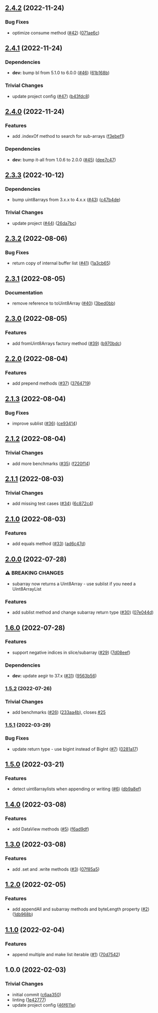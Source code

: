 ## [2.4.2](https://github.com/achingbrain/uint8arraylist/compare/v2.4.1...v2.4.2) (2022-11-24)


### Bug Fixes

* optimize consume method ([#42](https://github.com/achingbrain/uint8arraylist/issues/42)) ([071ae6c](https://github.com/achingbrain/uint8arraylist/commit/071ae6cc0679915ca3b58eb097da180370e66a0e))

## [2.4.1](https://github.com/achingbrain/uint8arraylist/compare/v2.4.0...v2.4.1) (2022-11-24)


### Dependencies

* **dev:** bump bl from 5.1.0 to 6.0.0 ([#46](https://github.com/achingbrain/uint8arraylist/issues/46)) ([61b168b](https://github.com/achingbrain/uint8arraylist/commit/61b168be4dfdae1858d59850cc38ce0e14e1b30e))


### Trivial Changes

* update project config ([#47](https://github.com/achingbrain/uint8arraylist/issues/47)) ([b43fdc8](https://github.com/achingbrain/uint8arraylist/commit/b43fdc892f7ab38d3582d8af2927afa1694fb08a))

## [2.4.0](https://github.com/achingbrain/uint8arraylist/compare/v2.3.3...v2.4.0) (2022-11-24)


### Features

* add .indexOf method to search for sub-arrays ([f3ebef1](https://github.com/achingbrain/uint8arraylist/commit/f3ebef195ae45667e0a7e03cda5d96cdc767e5f9))


### Dependencies

* **dev:** bump it-all from 1.0.6 to 2.0.0 ([#45](https://github.com/achingbrain/uint8arraylist/issues/45)) ([dee7c47](https://github.com/achingbrain/uint8arraylist/commit/dee7c4785013b1c180c4b9e8ff703f0d00d811cd))

## [2.3.3](https://github.com/achingbrain/uint8arraylist/compare/v2.3.2...v2.3.3) (2022-10-12)


### Dependencies

* bump uint8arrays from 3.x.x to 4.x.x ([#43](https://github.com/achingbrain/uint8arraylist/issues/43)) ([c47b4de](https://github.com/achingbrain/uint8arraylist/commit/c47b4de92fd709cd7367c739ac2671ba8fa31fa3))


### Trivial Changes

* update project ([#44](https://github.com/achingbrain/uint8arraylist/issues/44)) ([26da7bc](https://github.com/achingbrain/uint8arraylist/commit/26da7bc3d1d31df351b2e50a55c35c19e2966e12))

## [2.3.2](https://github.com/achingbrain/uint8arraylist/compare/v2.3.1...v2.3.2) (2022-08-06)


### Bug Fixes

* return copy of internal buffer list ([#41](https://github.com/achingbrain/uint8arraylist/issues/41)) ([1a3cb65](https://github.com/achingbrain/uint8arraylist/commit/1a3cb658cbd226765bbc6f243504bce2626411c5))

## [2.3.1](https://github.com/achingbrain/uint8arraylist/compare/v2.3.0...v2.3.1) (2022-08-05)


### Documentation

* remove reference to toUint8Array ([#40](https://github.com/achingbrain/uint8arraylist/issues/40)) ([3bed0bb](https://github.com/achingbrain/uint8arraylist/commit/3bed0bbfa114375f1bb91808df926a70a080051b))

## [2.3.0](https://github.com/achingbrain/uint8arraylist/compare/v2.2.0...v2.3.0) (2022-08-05)


### Features

* add fromUint8Arrays factory method ([#39](https://github.com/achingbrain/uint8arraylist/issues/39)) ([b970bdc](https://github.com/achingbrain/uint8arraylist/commit/b970bdcedce62c165510ab0005b16a2e3a6edf61))

## [2.2.0](https://github.com/achingbrain/uint8arraylist/compare/v2.1.3...v2.2.0) (2022-08-04)


### Features

* add prepend methods ([#37](https://github.com/achingbrain/uint8arraylist/issues/37)) ([3764719](https://github.com/achingbrain/uint8arraylist/commit/3764719ea147d8a0588be1cc9fe1179be137ef5d))

## [2.1.3](https://github.com/achingbrain/uint8arraylist/compare/v2.1.2...v2.1.3) (2022-08-04)


### Bug Fixes

* improve sublist ([#36](https://github.com/achingbrain/uint8arraylist/issues/36)) ([ce93414](https://github.com/achingbrain/uint8arraylist/commit/ce93414e2acdc374b9200125a8144508c39b227e))

## [2.1.2](https://github.com/achingbrain/uint8arraylist/compare/v2.1.1...v2.1.2) (2022-08-04)


### Trivial Changes

* add more benchmarks ([#35](https://github.com/achingbrain/uint8arraylist/issues/35)) ([f220f14](https://github.com/achingbrain/uint8arraylist/commit/f220f1414a5ab7b0e1db705f40b5e4e7bb3ad9f7))

## [2.1.1](https://github.com/achingbrain/uint8arraylist/compare/v2.1.0...v2.1.1) (2022-08-03)


### Trivial Changes

* add missing test cases ([#34](https://github.com/achingbrain/uint8arraylist/issues/34)) ([6c872c4](https://github.com/achingbrain/uint8arraylist/commit/6c872c49b163845c12480002e08869ecb1b8ffb6))

## [2.1.0](https://github.com/achingbrain/uint8arraylist/compare/v2.0.0...v2.1.0) (2022-08-03)


### Features

* add equals method ([#33](https://github.com/achingbrain/uint8arraylist/issues/33)) ([ad6c47d](https://github.com/achingbrain/uint8arraylist/commit/ad6c47dbb301db6fefbc965363e3ddf28dabf52e))

## [2.0.0](https://github.com/achingbrain/uint8arraylist/compare/v1.6.0...v2.0.0) (2022-07-28)


### ⚠ BREAKING CHANGES

* subarray now returns a Uint8Array - use sublist if you need a Uint8ArrayList

### Features

* add sublist method and change subarray return type ([#30](https://github.com/achingbrain/uint8arraylist/issues/30)) ([07e044d](https://github.com/achingbrain/uint8arraylist/commit/07e044d75d8e1a162a7eaf9167b559a80753b97b))

## [1.6.0](https://github.com/achingbrain/uint8arraylist/compare/v1.5.2...v1.6.0) (2022-07-28)


### Features

* support negative indices in slice/subarray ([#29](https://github.com/achingbrain/uint8arraylist/issues/29)) ([7d08eef](https://github.com/achingbrain/uint8arraylist/commit/7d08eef3d5febf2463c92a5edf6904986da1be3e))


### Dependencies

* **dev:** update aegir to 37.x ([#31](https://github.com/achingbrain/uint8arraylist/issues/31)) ([9563b56](https://github.com/achingbrain/uint8arraylist/commit/9563b56256e1f8cf6baba31cea0693ea65257acb))

### [1.5.2](https://github.com/achingbrain/uint8arraylist/compare/v1.5.1...v1.5.2) (2022-07-26)


### Trivial Changes

* add benchmarks ([#26](https://github.com/achingbrain/uint8arraylist/issues/26)) ([233aa4b](https://github.com/achingbrain/uint8arraylist/commit/233aa4bd1d19032533d367eacccf87fa7d771c6f)), closes [#25](https://github.com/achingbrain/uint8arraylist/issues/25)

### [1.5.1](https://github.com/achingbrain/uint8arraylist/compare/v1.5.0...v1.5.1) (2022-03-29)


### Bug Fixes

* update return type - use bigint instead of BigInt ([#7](https://github.com/achingbrain/uint8arraylist/issues/7)) ([0281a17](https://github.com/achingbrain/uint8arraylist/commit/0281a17776a2fa7f7142c164a04c48c30b2edb30))

## [1.5.0](https://github.com/achingbrain/uint8arraylist/compare/v1.4.0...v1.5.0) (2022-03-21)


### Features

* detect uint8arraylists when appending or writing ([#6](https://github.com/achingbrain/uint8arraylist/issues/6)) ([db9a8ef](https://github.com/achingbrain/uint8arraylist/commit/db9a8ef031e9680c694652741d58b89feab7a5f9))

## [1.4.0](https://github.com/achingbrain/uint8arraylist/compare/v1.3.0...v1.4.0) (2022-03-08)


### Features

* add DataView methods ([#5](https://github.com/achingbrain/uint8arraylist/issues/5)) ([f6ad9df](https://github.com/achingbrain/uint8arraylist/commit/f6ad9dfc3be608566e45f8f3a3f8247b6f295ee9))

## [1.3.0](https://github.com/achingbrain/uint8arraylist/compare/v1.2.0...v1.3.0) (2022-03-08)


### Features

* add .set and .write methods ([#3](https://github.com/achingbrain/uint8arraylist/issues/3)) ([07f85a5](https://github.com/achingbrain/uint8arraylist/commit/07f85a505dbc253efeccaf75cdfe2e94d4a378c8))

## [1.2.0](https://github.com/achingbrain/uint8arraylist/compare/v1.1.0...v1.2.0) (2022-02-05)


### Features

* add appendAll and subarray methods and byteLength property ([#2](https://github.com/achingbrain/uint8arraylist/issues/2)) ([1db968b](https://github.com/achingbrain/uint8arraylist/commit/1db968b0b4d405724919b14929dc777a44e3b11d))

## [1.1.0](https://github.com/achingbrain/uint8arraylist/compare/v1.0.0...v1.1.0) (2022-02-04)


### Features

* append multiple and make list iterable ([#1](https://github.com/achingbrain/uint8arraylist/issues/1)) ([70d7542](https://github.com/achingbrain/uint8arraylist/commit/70d7542f86d3cc94a98e7e4f8c33130bc61502bf))

## 1.0.0 (2022-02-03)


### Trivial Changes

* initial commit ([c6aa350](https://github.com/achingbrain/uint8arraylist/commit/c6aa35035a0edf16d4db5f630ae83dac3cb2fcf7))
* linting ([1e42777](https://github.com/achingbrain/uint8arraylist/commit/1e42777a771560ab9a945089073c99ff885b2038))
* update project config ([46f611e](https://github.com/achingbrain/uint8arraylist/commit/46f611e5dbc6494156f261d0a11116faf5f0be7f))
